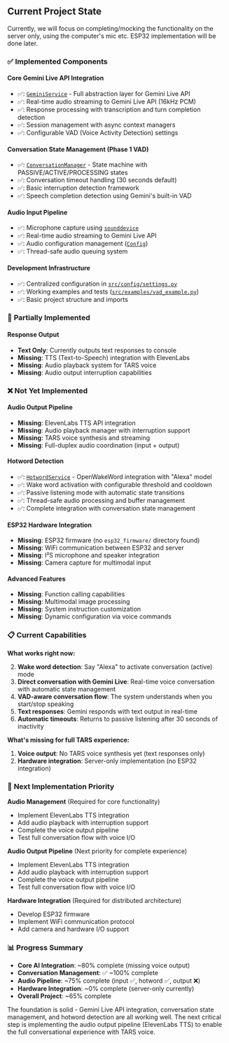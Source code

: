 ## Current Project State

Currently, we will focus on completing/mocking the functionality on the server only,
using the computer's mic etc. ESP32 implementation will be done later.

### ✅ **Implemented Components**

#### **Core Gemini Live API Integration**

- ✅: [`GeminiService`](src/services/gemini_service.py) - Full abstraction layer for Gemini Live API
- ✅: Real-time audio streaming to Gemini Live API (16kHz PCM)
- ✅: Response processing with transcription and turn completion detection
- ✅: Session management with async context managers
- ✅: Configurable VAD (Voice Activity Detection) settings

#### **Conversation State Management (Phase 1 VAD)**

- ✅: [`ConversationManager`](src/core/conversation_state.py) - State machine with PASSIVE/ACTIVE/PROCESSING states
- ✅: Conversation timeout handling (30 seconds default)
- ✅: Basic interruption detection framework
- ✅: Speech completion detection using Gemini's built-in VAD

#### **Audio Input Pipeline**

- ✅: Microphone capture using [`sounddevice`](src/main.py:79)
- ✅: Real-time audio streaming to Gemini Live API
- ✅: Audio configuration management ([`Config`](src/config/settings.py))
- ✅: Thread-safe audio queuing system

#### **Development Infrastructure**

- ✅: Centralized configuration in [`src/config/settings.py`](src/config/settings.py)
- ✅: Working examples and tests ([`src/examples/vad_example.py`](src/examples/vad_example.py))
- ✅: Basic project structure and imports

### 🚧 **Partially Implemented**

#### **Response Output**

- **Text Only**: Currently outputs text responses to console
- **Missing**: TTS (Text-to-Speech) integration with ElevenLabs
- **Missing**: Audio playback system for TARS voice
- **Missing**: Audio output interruption capabilities

### ❌ **Not Yet Implemented**

#### **Audio Output Pipeline**

- **Missing**: ElevenLabs TTS API integration
- **Missing**: Audio playback manager with interruption support
- **Missing**: TARS voice synthesis and streaming
- **Missing**: Full-duplex audio coordination (input + output)

#### **Hotword Detection**

- ✅: [`HotwordService`](src/services/hotword_service.py) - OpenWakeWord integration with "Alexa" model
- ✅: Wake word activation with configurable threshold and cooldown
- ✅: Passive listening mode with automatic state transitions
- ✅: Thread-safe audio processing and buffer management
- ✅: Complete integration with conversation state management

#### **ESP32 Hardware Integration**

- **Missing**: ESP32 firmware (no `esp32_firmware/` directory found)
- **Missing**: WiFi communication between ESP32 and server
- **Missing**: I²S microphone and speaker integration
- **Missing**: Camera capture for multimodal input

#### **Advanced Features**

- **Missing**: Function calling capabilities
- **Missing**: Multimodal image processing
- **Missing**: System instruction customization
- **Missing**: Dynamic configuration via voice commands

### 📋 **Current Capabilities**

**What works right now:**

2. **Wake word detection**: Say "Alexa" to activate conversation (active) mode
3. **Direct conversation with Gemini Live**: Real-time voice conversation with automatic state management
4. **VAD-aware conversation flow**: The system understands when you start/stop speaking
5. **Text responses**: Gemini responds with text output in real-time
6. **Automatic timeouts**: Returns to passive listening after 30 seconds of inactivity

**What's missing for full TARS experience:**

1. **Voice output**: No TARS voice synthesis yet (text responses only)
2. **Hardware integration**: Server-only implementation (no ESP32 integration)

### 🎯 **Next Implementation Priority**

**Audio Management** (Required for core functionality)

- Implement ElevenLabs TTS integration
- Add audio playback with interruption support
- Complete the voice output pipeline
- Test full conversation flow with voice I/O

**Audio Output Pipeline** (Next priority for complete experience)

- Implement ElevenLabs TTS integration
- Add audio playback with interruption support
- Complete the voice output pipeline
- Test full conversation flow with voice I/O

**Hardware Integration** (Required for distributed architecture)

- Develop ESP32 firmware
- Implement WiFi communication protocol
- Add camera and hardware I/O support

### 📊 **Progress Summary**

- **Core AI Integration**: ~80% complete (missing voice output)
- **Conversation Management**: ✅ ~100% complete
- **Audio Pipeline**: ~75% complete (input ✅, hotword ✅, output ❌)
- **Hardware Integration**: ~0% complete (server-only currently)
- **Overall Project**: ~65% complete

The foundation is solid - Gemini Live API integration, conversation state management, and hotword detection are all working well. The next critical step is implementing the audio output pipeline (ElevenLabs TTS) to enable the full conversational experience with TARS voice.
